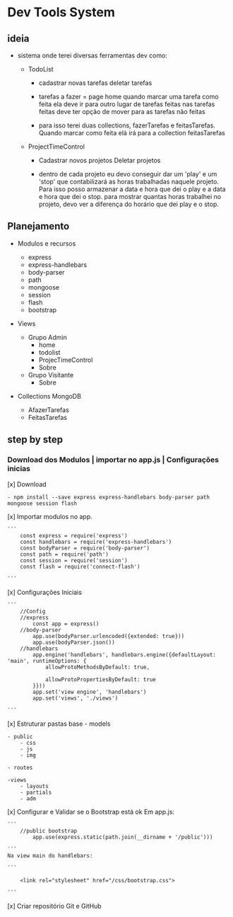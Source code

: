 # Dev Tools System

## ideia
    
- sistema onde terei diversas ferramentas dev como: 

    - TodoList 
        - cadastrar novas tarefas
        deletar tarefas

        - tarefas a fazer = page home
        quando marcar uma tarefa como feita ela deve ir para outro lugar de tarefas feitas
        nas tarefas feitas deve ter opção de mover para as tarefas não feitas

        - para isso terei duas collections, fazerTarefas e feitasTarefas. Quando marcar como feita elá irá para a collection feitasTarefas
    

    - ProjectTimeControl
        
        - Cadastrar novos projetos
        Deletar projetos

        - dentro de cada projeto eu devo conseguir dar um 'play' e um 'stop' que contabilizará as horas trabalhadas naquele projeto. Para isso posso armazenar a data e hora que dei o play e a data e hora que dei o stop. para mostrar quantas horas trabalhei no projeto, devo ver a diferença do horário que dei play e o stop.

## Planejamento

- Modulos e recursos
    - express
    - express-handlebars
    - body-parser
    - path
    - mongoose
    - session
    - flash
    - bootstrap

- Views
    - Grupo Admin
        - home
        - todolist
        - ProjecTimeControl
        - Sobre
    - Grupo Visitante
        - Sobre

- Collections MongoDB
    - AfazerTarefas
    - FeitasTarefas

## step by step


### Download dos Modulos | importar no app.js | Configurações inicias

[x] Download

    - npm install --save express express-handlebars body-parser path mongoose session flash

[x] Importar modulos no app.

    ```
        const express = require('express')
        const handlebars = require('express-handlebars')
        const bodyParser = require('body-parser')
        const path = require('path')
        const session = require('session')
        const flash = require('connect-flash')

    ```
[x] Configurações Iniciais

    ```
        //Config
        //express
            const app = express()
        //body-parser
            app.use(bodyParser.urlencoded({extended: true}))
            app.use(bodyParser.json())
        //handlebars
            app.engine('handlebars', handlebars.engine({defaultLayout: 'main', runtimeOptions: {
                allowProtoMethodsByDefault: true, 

                allowProtoPropertiesByDefault: true
            }}))
            app.set('view engine', 'handlebars')
            app.set('views', './views')

    ```

[x] Estruturar pastas base
    - models

    - public
        - css
        - js
        - img
    
    - routes

    -views
        - layouts
        - partials
        - adm

[x] Configurar e Validar se o Bootstrap está ok
    Em app.js:

    ```
        //public bootstrap
            app.use(express.static(path.join(__dirname + '/public')))

    ```
    Na view main do handlebars: 

    ```

        <link rel="stylesheet" href="/css/bootstrap.css">

    ```

[x] Criar repositório Git e GitHub